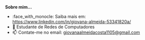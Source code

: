 **Sobre mim...**
* :face_with_monocle: Saiba mais em: https://www.linkedin.com/in/giovana-almeida-53341820a/ 
* :book: Estudante de Redes de Computadores
* 📫 Contate-me no email: giovanaalmeidacosta1105@gmail.com

<!---
giovana-git/giovana-git is a ✨ special ✨ repository because its `README.md` (this file) appears on your GitHub profile.
You can click the Preview link to take a look at your changes.
--->
